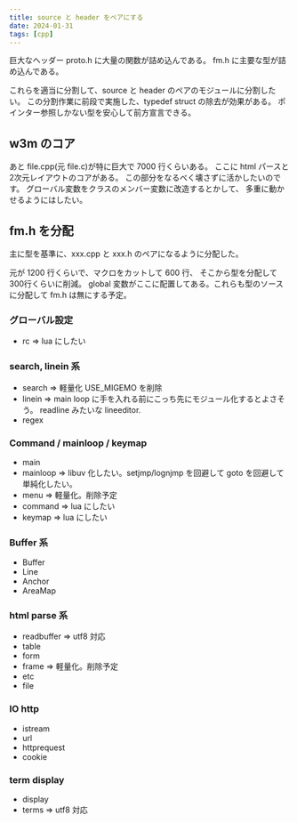 ```yaml
---
title: source と header をペアにする
date: 2024-01-31
tags: [cpp]
---
```


巨大なヘッダー proto.h に大量の関数が詰め込んである。
fm.h に主要な型が詰め込んである。

<!-- truncate -->

これらを適当に分割して、source と header のペアのモジュールに分割したい。
この分割作業に前段で実施した、typedef struct の除去が効果がある。
ポインター参照しかない型を安心して前方宣言できる。

## w3m のコア

あと file.cpp(元 file.c)が特に巨大で 7000 行くらいある。
ここに html パースと 2次元レイアウトのコアがある。
この部分をなるべく壊さずに活かしたいのです。
グローバル変数をクラスのメンバー変数に改造するとかして、
多重に動かせるようにはしたい。

## fm.h を分配

主に型を基準に、xxx.cpp と xxx.h のペアになるように分配した。

元が 1200 行くらいで、マクロをカットして 600 行、
そこから型を分配して 300行くらいに削減。
global 変数がここに配置してある。これらも型のソースに分配して fm.h は無にする予定。

### グローバル設定

- rc => lua にしたい

### search, linein 系

- search => 軽量化 USE_MIGEMO を削除
- linein => main loop に手を入れる前にこっち先にモジュール化するとよさそう。
    readline みたいな lineeditor.
- regex

### Command / mainloop / keymap

- main
- mainloop => libuv 化したい。setjmp/lognjmp を回避して goto を回避して単純化したい。
- menu => 軽量化。削除予定
- command => lua にしたい
- keymap => lua にしたい

### Buffer 系

- Buffer
- Line
- Anchor
- AreaMap

### html parse 系

- readbuffer => utf8 対応
- table
- form
- frame => 軽量化。削除予定
- etc
- file

### IO http

- istream
- url
- httprequest
- cookie

### term display

- display
- terms => utf8 対応

